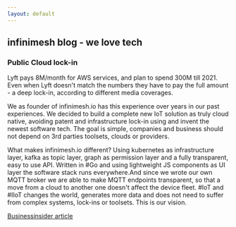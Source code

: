 ```yaml
---
layout: default
---
```


## infinimesh blog - we love tech

### Public Cloud lock-in 

Lyft pays 8M/month for AWS services, and plan to spend 300M till 2021. Even when Lyft doesn't match the numbers they have to pay the full amount - a deep lock-in, according to different media coverages.

We as founder of infinimesh.io has this experience over years in our past experiences. We decided to build a complete new IoT solution as truly cloud native, avoiding patent and infrastructure lock-in using and invent the newest software tech. The goal is simple, companies and business should not depend on 3rd parties toolsets, clouds or providers. 

What makes infinimesh.io different? Using kubernetes as infrastructure layer, kafka as topic layer, graph as permission layer and a fully transparent, easy to use API. Written in #Go and using lightweight JS components as UI layer the software stack runs everywhere.And since we wrote our own MQTT broker we are able to make MQTT endpoints transparent, so that a move from a cloud to another one doesn't affect the device fleet. #IoT and #IIoT changes the world, generates more data and does not need to suffer from complex systems, lock-ins or toolsets. This is our vision.

<a href="https://www.businessinsider.de/lyft-ipo-amazon-web-services-2019-3?r=US&IR=T" target="_new">Businessinsider article</a>

